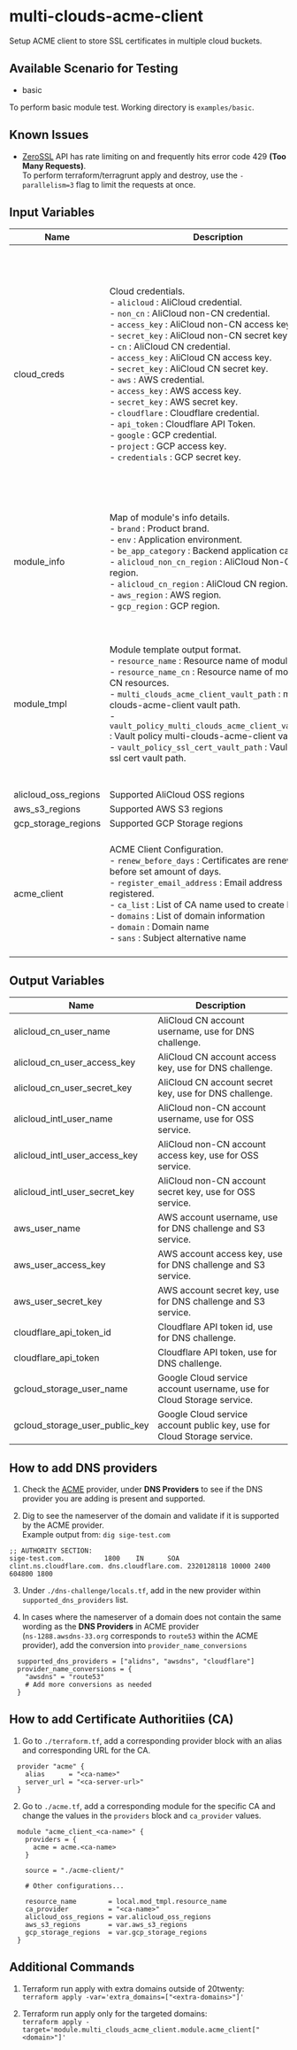 multi-clouds-acme-client
========================

Setup ACME client to store SSL certificates in multiple cloud buckets.

## Available Scenario for Testing

- basic

To perform basic module test. Working directory is `examples/basic`.

## Known Issues

- [ZeroSSL](https://github.com/cert-manager/cert-manager/issues/5867) API has rate limiting on and frequently hits error code 429 **(Too Many Requests)**.</br>
To perform terraform/terragrunt apply and destroy, use the `-parallelism=3` flag to limit the requests at once.

## Input Variables

| Name | Description | Type | Default | Required |
|------|-------------|------|---------|:--------:|
| cloud\_creds | Cloud credentials.<br>    - `alicloud`       : AliCloud credential.<br>      - `non_cn`       : AliCloud non-CN credential.<br>        - `access_key` : AliCloud non-CN access key.<br>        - `secret_key` : AliCloud non-CN secret key.<br>      - `cn`           : AliCloud CN credential.<br>        - `access_key` : AliCloud CN access key.<br>        - `secret_key` : AliCloud CN secret key.<br>    - `aws`            : AWS credential.<br>      - `access_key`   : AWS access key.<br>      - `secret_key`   : AWS secret key.<br>    - `cloudflare`     : Cloudflare credential.<br>      - `api_token`    : Cloudflare API Token.<br>    - `google`         : GCP credential.<br>      - `project`      : GCP access key.<br>      - `credentials`  : GCP secret key. | <pre>object({<br>    alicloud = object({<br>      non_cn = object({<br>        access_key = string<br>        secret_key = string<br>      })<br>      cn = object({<br>        access_key = string<br>        secret_key = string<br>      })<br>    })<br>    aws = object({<br>      access_key = string<br>      secret_key = string<br>    })<br>    cloudflare = object({<br>      api_token = string<br>    })<br>    google = object({<br>      project     = string<br>      credentials = string<br>    })<br>  })</pre> | n/a | yes |
| module\_info | Map of module's info details.<br>    - `brand`                  : Product brand.<br>    - `env`                    : Application environment.<br>    - `be_app_category`        : Backend application category.<br>    - `alicloud_non_cn_region` : AliCloud Non-CN region.<br>    - `alicloud_cn_region`     : AliCloud CN region.<br>    - `aws_region`             : AWS region.<br>    - `gcp_region`             : GCP region. | <pre>object({<br>    brand                  = string<br>    env                    = string<br>    be_app_category        = string<br>    alicloud_non_cn_region = string<br>    alicloud_cn_region     = string<br>    aws_region             = string<br>    gcp_region             = string<br>  })</pre> | n/a | yes |
| module\_tmpl | Module template output format.<br>    - `resource_name`                                    : Resource name of module.<br>    - `resource_name_cn`                                 : Resource name of module for CN resources.<br>    - `multi_clouds_acme_client_vault_path`              : multi-clouds-acme-client vault path.<br>    - `vault_policy_multi_clouds_acme_client_vault_path` : Vault policy multi-clouds-acme-client vault path.<br>    - `vault_policy_ssl_cert_vault_path`                 : Vault policy ssl cert vault path. | <pre>object({<br>    resource_name                                    = optional(string, "{brand}-{env}-{be_app_category}-acme-client")<br>    resource_name_cn                                 = optional(string, "{brand}-{env}-{be_app_category}-cn-acme-client")<br>    multi_clouds_acme_client_vault_path              = optional(string, "devops/terraform/{brand}/{env}/{be_app_category}/multi-clouds-acme-client")<br>    vault_policy_multi_clouds_acme_client_vault_path = optional(string, "devops/data/terraform/{brand}/{env}/{be_app_category}/multi-clouds-acme-client")<br>    vault_policy_acme_client_vault_path              = optional(string, "devops/data/golang/acme-client")<br>    vault_policy_ssl_cert_vault_path                 = optional(string, "devops/data/ssl_cert/{brand}/{env}/+/*")<br>  })</pre> | n/a | yes |
| alicloud\_oss\_regions | Supported AliCloud OSS regions | `list(string)` | n/a | yes |
| aws\_s3\_regions | Supported AWS S3 regions | `list(string)` | n/a | yes |
| gcp\_storage\_regions | Supported GCP Storage regions | `list(string)` | n/a | yes |
| acme\_client | ACME Client Configuration.<br>    - `renew_before_days`      : Certificates are renewed before set amount of days.<br>    - `register_email_address` : Email address registered.<br>    - `ca_list`                : List of CA name used to create buckets.<br>    - `domains`              : List of domain information<br>      - `domain`             : Domain name<br>      - `sans`               : Subject alternative name | <pre>object({<br>    renew_before_days      = number<br>    register_email_address = string<br>    ca_list                = list(string)<br><br>    domains = list(object({<br>      domain = string<br>      sans   = list(string)<br>    }))<br>  })</pre> | n/a | yes |

## Output Variables

| Name | Description |
|------|-------------|
| alicloud\_cn\_user\_name | AliCloud CN account username, use for DNS challenge. |
| alicloud\_cn\_user\_access\_key | AliCloud CN account access key, use for DNS challenge. |
| alicloud\_cn\_user\_secret\_key | AliCloud CN account secret key, use for DNS challenge. |
| alicloud\_intl\_user\_name | AliCloud non-CN account username, use for OSS service. |
| alicloud\_intl\_user\_access\_key | AliCloud non-CN account access key, use for OSS service. |
| alicloud\_intl\_user\_secret\_key | AliCloud non-CN account secret key, use for OSS service. |
| aws\_user\_name | AWS account username, use for DNS challenge and S3 service. |
| aws\_user\_access\_key | AWS account access key, use for DNS challenge and S3 service. |
| aws\_user\_secret\_key | AWS account secret key, use for DNS challenge and S3 service. |
| cloudflare\_api\_token\_id | Cloudflare API token id, use for DNS challenge. |
| cloudflare\_api\_token | Cloudflare API token, use for DNS challenge. |
| gcloud\_storage\_user\_name | Google Cloud service account username, use for Cloud Storage service. |
| gcloud\_storage\_user\_public\_key | Google Cloud service account public key, use for Cloud Storage service. |

## How to add DNS providers

  1. Check the [ACME](https://registry.terraform.io/providers/vancluever/acme/latest/docs) provider, under **DNS Providers** to see if the DNS provider you are adding is present and supported.

  2. Dig to see the nameserver of the domain and validate if it is supported by the ACME provider. <br>Example output from: `dig sige-test.com`

  ```
  ;; AUTHORITY SECTION:
  sige-test.com.          1800    IN      SOA     clint.ns.cloudflare.com. dns.cloudflare.com. 2320128118 10000 2400 604800 1800
  ```

  3. Under `./dns-challenge/locals.tf`, add in the new provider within `supported_dns_providers` list.

  4. In cases where the nameserver of a domain does not contain the same wording as the **DNS Providers** in ACME provider<br>(`ns-1288.awsdns-33.org` corresponds to `route53` within the ACME provider), add the conversion into `provider_name_conversions`

  ```
    supported_dns_providers = ["alidns", "awsdns", "cloudflare"]
    provider_name_conversions = {
      "awsdns" = "route53"
      # Add more conversions as needed
    }
  ```

## How to add Certificate Authoritiies (CA)

  1. Go to `./terraform.tf`, add a corresponding provider block with an alias and corresponding URL for the CA.

  ```
    provider "acme" {
      alias      = "<ca-name>"
      server_url = "<ca-server-url>"
    }
  ```

  2. Go to `./acme.tf`, add a corresponding module for the specific CA and change the values in the `providers` block and `ca_provider` values.

  ```
    module "acme_client_<ca-name>" {
      providers = {
        acme = acme.<ca-name>
      }

      source = "./acme-client/"

      # Other configurations...

      resource_name        = local.mod_tmpl.resource_name
      ca_provider          = "<ca-name>"
      alicloud_oss_regions = var.alicloud_oss_regions
      aws_s3_regions       = var.aws_s3_regions
      gcp_storage_regions  = var.gcp_storage_regions
    }
  ```

## Additional Commands

  1. Terraform run apply with extra domains outside of 20twenty:<br>
  `terraform apply -var='extra_domains=["<extra-domains>"]'`

  2. Terraform run apply only for the targeted domains:<br>
  `terraform apply -target='module.multi_clouds_acme_client.module.acme_client["<domain>"]'`
